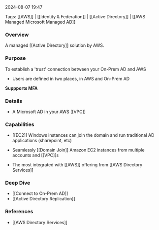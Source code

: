 
2024-08-07 19:47

Tags: [[AWS]] | [[Identity & Federation]] | [[Active Directory]] | [[AWS Managed Microsoft Managed AD]]

### Overview
A managed [[Active Directory]] solution by AWS.

### Purpose
To establish a 'trust' connection between your On-Prem AD and AWS

- Users are defined in two places, in AWS and On-Prem AD

**Suppports MFA**

### Details
- A Microsoft AD in your AWS [[VPC]]

### Capabilities
- [[EC2]] Windows instances can join the domain and run traditional AD applications (sharepoint, etc)

- Seamlessly [[Domain Join]] Amazon EC2 instances from multiple accounts and [[VPC]]s

- The most integrated with [[AWS]] offering from [[AWS Directory Services]]

### Deep Dive 
- [[Connect to On-Prem AD]]
- [[Active Directory Replication]]


### References
- [[AWS Directory Services]]

